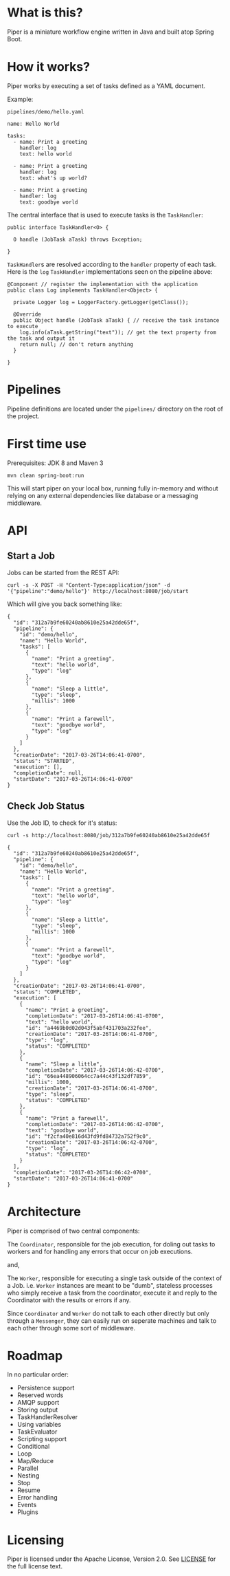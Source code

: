 # What is this?

Piper is a miniature workflow engine written in Java and built atop Spring Boot.

# How it works? 

Piper works by executing a set of tasks defined as a YAML document. 

Example:

`pipelines/demo/hello.yaml`

```
name: Hello World
    
tasks: 
  - name: Print a greeting
    handler: log
    text: hello world
    
  - name: Print a greeting
    handler: log
    text: what's up world?
    
  - name: Print a greeting
    handler: log
    text: goodbye world
```

The central interface that is used to execute tasks is the `TaskHandler`:

```
public interface TaskHandler<O> {

  O handle (JobTask aTask) throws Exception;
  
}
```

`TaskHandler`s are resolved according to the `handler` property of each task. Here is the `log` `TaskHandler` implementations seen on the pipeline above: 

```
@Component // register the implementation with the application
public class Log implements TaskHandler<Object> {

  private Logger log = LoggerFactory.getLogger(getClass());

  @Override
  public Object handle (JobTask aTask) { // receive the task instance to execute
    log.info(aTask.getString("text")); // get the text property from the task and output it
    return null; // don't return anything
  }

}
``` 

# Pipelines

Pipeline definitions are located under the `pipelines/` directory on the root of the project.

# First time use

Prerequisites: JDK 8 and Maven 3

`mvn clean spring-boot:run` 

This will start piper on your local box, running fully in-memory and without relying on any external dependencies like database or a messaging middleware. 

# API

## Start a Job 

Jobs can be started from the REST API: 

```
curl -s -X POST -H "Content-Type:application/json" -d '{"pipeline":"demo/hello"}' http://localhost:8080/job/start
```

Which will give you back something like: 

```
{
  "id": "312a7b9fe60240ab8610e25a42dde65f",
  "pipeline": {
    "id": "demo/hello",
    "name": "Hello World",
    "tasks": [
      {
        "name": "Print a greeting",
        "text": "hello world",
        "type": "log"
      },
      {
        "name": "Sleep a little",
        "type": "sleep",
        "millis": 1000
      },
      {
        "name": "Print a farewell",
        "text": "goodbye world",
        "type": "log"
      }
    ]
  },
  "creationDate": "2017-03-26T14:06:41-0700",
  "status": "STARTED",
  "execution": [],
  "completionDate": null,
  "startDate": "2017-03-26T14:06:41-0700"
}
```

## Check Job Status

Use the Job ID, to check for it's status:

```
curl -s http://localhost:8080/job/312a7b9fe60240ab8610e25a42dde65f 
```

```
{
  "id": "312a7b9fe60240ab8610e25a42dde65f",
  "pipeline": {
    "id": "demo/hello",
    "name": "Hello World",
    "tasks": [
      {
        "name": "Print a greeting",
        "text": "hello world",
        "type": "log"
      },
      {
        "name": "Sleep a little",
        "type": "sleep",
        "millis": 1000
      },
      {
        "name": "Print a farewell",
        "text": "goodbye world",
        "type": "log"
      }
    ]
  },
  "creationDate": "2017-03-26T14:06:41-0700",
  "status": "COMPLETED",
  "execution": [
    {
      "name": "Print a greeting",
      "completionDate": "2017-03-26T14:06:41-0700",
      "text": "hello world",
      "id": "a4469b0d02d043f5abf431703a232fee",
      "creationDate": "2017-03-26T14:06:41-0700",
      "type": "log",
      "status": "COMPLETED"
    },
    {
      "name": "Sleep a little",
      "completionDate": "2017-03-26T14:06:42-0700",
      "id": "66ea448906064cc7a44c43f132df7859",
      "millis": 1000,
      "creationDate": "2017-03-26T14:06:41-0700",
      "type": "sleep",
      "status": "COMPLETED"
    },
    {
      "name": "Print a farewell",
      "completionDate": "2017-03-26T14:06:42-0700",
      "text": "goodbye world",
      "id": "f2cfa40e816d43fd9fd84732a752f9c0",
      "creationDate": "2017-03-26T14:06:42-0700",
      "type": "log",
      "status": "COMPLETED"
    }
  ],
  "completionDate": "2017-03-26T14:06:42-0700",
  "startDate": "2017-03-26T14:06:41-0700"
}
```


# Architecture

Piper is comprised of two central components: 

The `Coordinator`, responsible for the job execution, for doling out tasks to workers and for handling any errors that occur on job executions. 

and, 

The `Worker`, responsible for executing a single task outside of the context of a Job. i.e. `Worker` instances are meant to be "dumb", stateless processes who simply receive a task from the coordinator, execute it and reply to the Coordinator with the results or errors if any.

Since `Coordinator` and `Worker` do not talk to each other directly but only through a `Messenger`, they can easily run on seperate machines and talk to each other through some sort of middleware.  

# Roadmap

In no particular order:

* Persistence support
* Reserved words
* AMQP support
* Storing output
* TaskHandlerResolver
* Using variables
* TaskEvaluator
* Scripting support
* Conditional
* Loop
* Map/Reduce
* Parallel
* Nesting
* Stop
* Resume
* Error handling
* Events
* Plugins	
 
# Licensing

Piper is licensed under the Apache License, Version 2.0. See [LICENSE](https://github.com/creactiviti/piper/blob/master/LICENSE) for the full license text.

